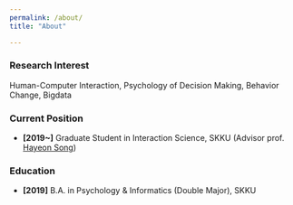 ```yaml
---
permalink: /about/
title: "About"

---
```

### Research Interest
Human-Computer Interaction, Psychology of Decision Making, Behavior Change, Bigdata

### Current Position
- **[2019~]** Graduate Student in Interaction Science, SKKU (Advisor prof. [Hayeon Song](http://is.skku.edu/board/bbs/board.php?bo_table=eng_Faculty&wr_id=25))

### Education
- **[2019]** B.A. in Psychology & Informatics (Double Major), SKKU


